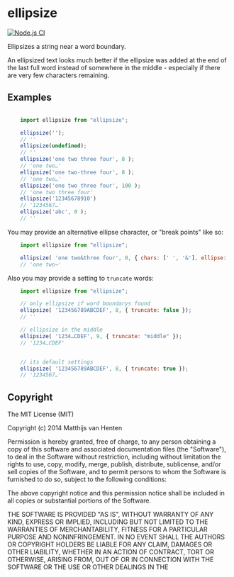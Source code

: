 # ellipsize

[![Node.js CI](https://github.com/mvhenten/ellipsize/actions/workflows/node.js.yml/badge.svg)](https://github.com/mvhenten/ellipsize/actions/workflows/node.js.yml)

Ellipsizes a string near a word boundary.

An ellipsized text looks much better if the ellipsize was added at the end of the
last full word instead of somewhere in the middle - especially if there are very
few characters remaining.

## Examples

```javascript

    import ellipsize from "ellipsize";

    ellipsize('');
    // ''
    ellipsize(undefined);
    // ''
    ellipsize('one two three four', 8 );
    // 'one two…'
    ellipsize('one two-three four', 8 );
    // 'one two…'
    ellipsize('one two three four', 100 );
    // 'one two three four'
    ellipsize('12345678910')
    // '1234567…'
    ellipsize('abc', 0 );
    // ''

```
You may provide an alternative ellipse character, or "break points" like so:

```javascript
    import ellipsize from "ellipsize";

    ellipsize( 'one two&three four', 8, { chars: [' ', '&'], ellipse: '→' });
    // 'one two→'

```

Also you may provide a setting to `truncate` words:

```javascript
    import ellipsize from "ellipsize";

    // only ellipsize if word boundarys found
    ellipsize( '123456789ABCDEF', 8, { truncate: false });
    // '' 

    // ellipsize in the middle
    ellipsize( '1234…CDEF', 9, { truncate: "middle" });
    // '1234…CDEF' 


    // its default settings
    ellipsize( '123456789ABCDEF', 8, { truncate: true });
    // '1234567…'

```

## Copyright

The MIT License (MIT)

Copyright (c) 2014 Matthijs van Henten

Permission is hereby granted, free of charge, to any person obtaining a copy
of this software and associated documentation files (the "Software"), to deal
in the Software without restriction, including without limitation the rights
to use, copy, modify, merge, publish, distribute, sublicense, and/or sell
copies of the Software, and to permit persons to whom the Software is
furnished to do so, subject to the following conditions:

The above copyright notice and this permission notice shall be included in all
copies or substantial portions of the Software.

THE SOFTWARE IS PROVIDED "AS IS", WITHOUT WARRANTY OF ANY KIND, EXPRESS OR
IMPLIED, INCLUDING BUT NOT LIMITED TO THE WARRANTIES OF MERCHANTABILITY,
FITNESS FOR A PARTICULAR PURPOSE AND NONINFRINGEMENT. IN NO EVENT SHALL THE
AUTHORS OR COPYRIGHT HOLDERS BE LIABLE FOR ANY CLAIM, DAMAGES OR OTHER
LIABILITY, WHETHER IN AN ACTION OF CONTRACT, TORT OR OTHERWISE, ARISING FROM,
OUT OF OR IN CONNECTION WITH THE SOFTWARE OR THE USE OR OTHER DEALINGS IN THE


